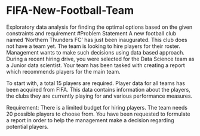 # FIFA-New-Football-Team
Exploratory data analysis for finding the optimal options based on the given constraints and requirement
#Problem Statement
A new football club named ‘Northern Thunders FC’ has just been inaugurated. This club does not have a team yet. The team is looking to hire players for their roster. Management wants to make such decisions using data based approach. During a recent hiring drive, you were selected for the Data Science team as a Junior data scientist. Your team has been tasked with creating a report which recommends players for the main team.

To start with, a total 15 players are required. Player data for all teams has been acquired from FIFA. This data contains information about the players, the clubs they are currently playing for and various performance measures.

Requirement: There is a limited budget for hiring players. The team needs 20 possible players to choose from. You have been requested to formulate a report in order to help the management make a decision regarding potential players.
